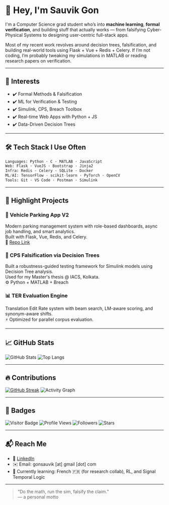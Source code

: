 # 👋 Hey, I'm Sauvik Gon

I'm a Computer Science grad student who’s into **machine learning**, **formal verification**, and building stuff that actually works — from falsifying Cyber-Physical Systems to designing user-centric full-stack apps.

Most of my recent work revolves around decision trees, falsification, and building real-world tools using Flask + Vue + Redis + Celery. If I’m not coding, I’m probably tweaking my simulations in MATLAB or reading research papers on verification.

---

## 🧠 Interests

- ✔️ Formal Methods & Falsification
- ✔️ ML for Verification & Testing
- ✔️ Simulink, CPS, Breach Toolbox
- ✔️ Real-time Web Apps with Python + JS
- ✔️ Data-Driven Decision Trees

---

## 🛠 Tech Stack I Use Often

```python
Languages: Python · C · MATLAB · JavaScript
Web: Flask · VueJS · Bootstrap · Jinja2
Infra: Redis · Celery · SQLite · Docker
ML/AI: TensorFlow · scikit-learn · PyTorch · OpenCV
Tools: Git · VS Code · Postman · Simulink
```

---

## 🧪 Highlight Projects

### 🚗 Vehicle Parking App V2
Modern parking management system with role-based dashboards, async job handling, and smart analytics.  
Built with Flask, Vue, Redis, and Celery.  
📎 [Repo Link](https://github.com/your-username/vehicle-parking-app-v2)

### 🌲 CPS Falsification via Decision Trees
Built a robustness-guided testing framework for Simulink models using Decision Tree analysis.  
Used for my Master's thesis @ IACS, Kolkata.  
⚙️ Python + MATLAB + Breach

### 📊 TER Evaluation Engine
Translation Edit Rate system with beam search, LM-aware scoring, and synonym-aware shifts.  
⚡ Optimized for parallel corpus evaluation.

---

## 📈 GitHub Stats

![GitHub Stats](https://github-readme-stats.vercel.app/api?username=your-username&show_icons=true&theme=radical)
![Top Langs](https://github-readme-stats.vercel.app/api/top-langs/?username=your-username&layout=compact&theme=radical)

---

## 🔥 Contributions

[![GitHub Streak](https://github-readme-streak-stats.herokuapp.com?user=your-username&theme=radical)](https://git.io/streak-stats)
![Activity Graph](https://github-readme-activity-graph.cyclic.app/graph?username=your-username&theme=github-compact)

---

## 📛 Badges

![Visitor Badge](https://visitor-badge.laobi.icu/badge?page_id=your-username.your-username)
![Profile Views](https://komarev.com/ghpvc/?username=your-username&color=blueviolet)
![Followers](https://img.shields.io/github/followers/your-username?label=Follow&style=social)
![Stars](https://img.shields.io/github/stars/your-username?style=social)

---

## 📬 Reach Me

- 🔗 [LinkedIn](https://linkedin.com/in/sauvikgon)
- ✉️ Email: gonsauvik [at] gmail [dot] com
- 🌱 Currently learning: French 🇫🇷 (for research collab), RL, and Signal Temporal Logic

---

> “Do the math, run the sim, falsify the claim.”  
> — a personal motto

